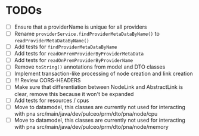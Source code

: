 # TODOs

- [ ] Ensure that a providerName is unique for all providers
- [ ] Rename `providerService.findProviderMetaDataByName()` to `readProviderMetaDataByName()`
- [ ] Add tests for `findProviderMetaDataByName`
- [ ] Add tests for `readOnPremProviderByProviderMetaData`
- [ ] Add tests for `readOnPremProviderByProviderName`
- [ ] Remove `toString()` annotations from model and DTO classes
- [ ] Implement transaction-like processing of node creation and link creation
- [ ] !!! Review CORS-HEADERS
- [ ] Make sure that differentiation between NodeLink and AbstractLink is clear, remove this because it won't be expanded
- [ ] Add tests for resources / cpus
- [ ] Move to datamodel, this classes are currently not used for interacting with pna src/main/java/dev/pulceo/prm/dto/pna/node/cpu
- [ ] Move to datamodel, this classes are currently not used for interacting with pna src/main/java/dev/pulceo/prm/dto/pna/node/memory
